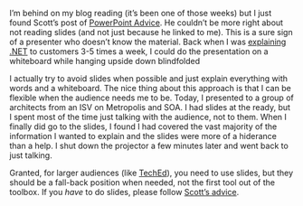 I’m behind on my blog reading (it’s been one of those weeks) but I just
found Scott’s post of [PowerPoint
Advice](http://www.hanselman.com/blog/PermaLink.aspx?guid=d017c9f3-aa3d-47bc-8d39-e6bfd8358d24).
He couldn’t be more right about not reading slides (and not just because
he linked to me). This is a sure sign of a presenter who doesn’t know
the material. Back when I was [explaining
.NET](http://www.devhawk.net/Presentations/NET_Vision.ppt) to customers
3-5 times a week, I could do the presentation on a whiteboard while
hanging upside down blindfolded

I actually try to avoid slides when possible and just explain everything
with words and a whiteboard. The nice thing about this approach is that
I can be flexible when the audience needs me to be. Today, I presented
to a group of architects from an ISV on Metropolis and SOA. I had slides
at the ready, but I spent most of the time just talking with the
audience, not to them. When I finally did go to the slides, I found I
had covered the vast majority of the information I wanted to explain and
the slides were more of a hiderance than a help. I shut down the
projector a few minutes later and went back to just talking.

Granted, for larger audiences (like
[TechEd](http://go.microsoft.com/?LinkID=404299)), you need to use
slides, but they should be a fall-back position when needed, not the
first tool out of the toolbox. If you *have* to do slides, please follow
[Scott’s
advice](http://www.hanselman.com/blog/content/radiostories/2003/01/22/scottHanselmansTipsForASuccessfulMsftPresentation.html).
